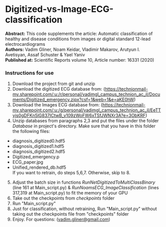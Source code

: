 # Digitized-vs-Image-ECG-classification

**Abstract:** This code supplements the article: Automatic classification of healthy and disease conditions from images or digital standard 12-lead electrocardiograms \
**Authors:** Vadim Gliner, Noam Keidar, Vladimir Makarov, Arutyun I. Avetisyan, Assaf Schuster & Yael Yaniv \
**Published at:** Scientific Reports volume 10, Article number: 16331 (2020) 

### Instructions for use
1. Download the project from git and unzip
2. Download the digitized ECG database from: (https://technionmail-my.sharepoint.com/:u:/r/personal/vadimgl_campus_technion_ac_il/Documents/Digitized_emergency.zipx?csf=1&web=1&e=aKE0hW)
3. Download the Images ECG database from: (https://technionmail-my.sharepoint.com/:u:/g/personal/vadimgl_campus_technion_ac_il/EeTTvjs0gDFKn5lG837ICtwB_y109zWoFW6xTSfJWNXr3A?e=3ObKRF)
4. Unzip databases from paragraphs 2,3 and put the files under the folder *Database* in project's directory. Make sure that you have in this folder the following files:
* diagnosis_digitized0.hdf5
* diagnosis_digitized1.hdf5
* diagnosis_digitized2.hdf5
* Digitized_emergency.p
* ECG_paper.jpg
* Unified_rendered_db.hdf5 \
If you want to retrain, do steps 5,6,7. Otherwise, skip to 8.
5. Adjust the batch size in functions *RunNetDigitizedToMultiClassBinary* 
(line 161 at Main_script.py) & *RunNoamsECG_ImageClassification* (lines 317,319 at Main_script.py) to fit the memory of your GPU
6. Take out the checkpoints from *checkpoints* folder
7. Run "Main_script.py"
8. Just for classification, without retraining, Run  "Main_script.py" without taking out the checkpoints file from "checkpoints" folder
9. Enjoy. For questions: (vadim.gliner@gmail.com)
